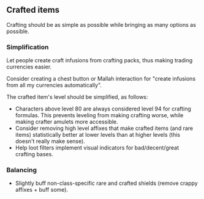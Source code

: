 ## Crafted items

Crafting should be as simple as possible while bringing as many options as possible.

### Simplification

Let people create craft infusions from crafting packs, thus making trading currencies easier.

Consider creating a chest button or Mallah interaction for "create infusions from all my currencies automatically".

The crafted item's level should be simplified, as follows:

- Characters above level 80 are always considered level 94 for crafting formulas. This prevents leveling from making crafting worse, while making crafter amulets more accessible.
- Consider removing high level affixes that make crafted items (and rare items) statistically better at lower levels than at higher levels (this doesn't really make sense).
- Help loot filters implement visual indicators for bad/decent/great crafting bases.

### Balancing

- Slightly buff non-class-specific rare and crafted shields (remove crappy affixes + buff some).

